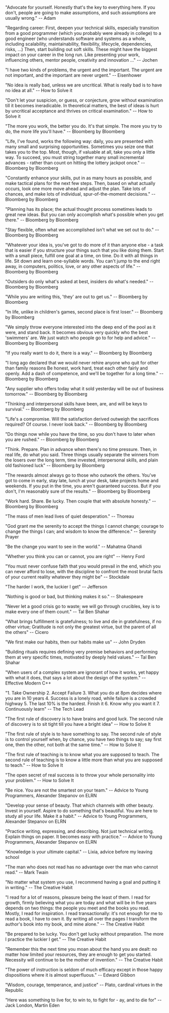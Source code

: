 "Advocate for yourself. Honestly that's the key to everything here. If you don't, people are going to make assumptions, and such assumptions are usually wrong."
-- Adam

"Regarding career: First, deepen your technical skills, especially transition from a good programmer (which you probably were already in college) to a good engineer (who understands software and systems as a whole, including scalability, maintainability, flexibility, lifecycle, dependencies, risks, ...)
Then, start building out soft skills. These might have the biggest impact on your career in the long run. Like presenting your work, influencing others, mentor people, creativity and innovation ..."
-- Jochen

"I have two kinds of problems, the urgent and the important. The urgent are not important, and the important are never urgent." -- Eisenhower

"No idea is really bad, unless we are uncritical. What is really bad is to have no idea at all."
-- How to Solve it

"Don't let your suspicion, or guess, or conjecture, grow without examination till it becomes ineradicable.
In theoretical matters, the best of ideas is hurt by uncritical acceptance and thrives on critical examination."
-- How to Solve it

"The more you work, the better you do. It's that simple.
The more you try to do, the more life you'll have."
-- Bloomberg by Bloomberg

"Life, I've found, works the following way: daily, you are presented with many small and surprising opportunities. Sometimes you seize one that takes you to the top. Most, though, if valuable at all, take you only a little way. To succeed, you must string together many small incremental advances - rather than count on hitting the lottery jackpot once."
-- Bloomberg by Bloomberg

"Constantly enhance your skills, put in as many hours as possible, and make tactical plans for the next few steps. Then, based on what actually occurs, look one more move ahead and adjust the plan. Take lots of chances, and make lots of individual, spur-of-the-moment decisions."
-- Bloomberg by Bloomberg

"Planning has its place; the actual thought process sometimes leads to great new ideas. But you can only accomplish what's possible when you get there."
-- Bloomberg by Bloomberg

"Stay flexible, often what we accomplished isn't what we set out to do."
-- Bloomberg by Bloomberg

"Whatever your idea is, you've got to do more of it than anyone else - a task that is easier if you structure your things such that you like doing them.
Start with a small piece, fulfill one goal at a time, on time. Do it with all things in life. Sit down and learn one-syllable words. You can't jump to the end right away, in computers, politics, love, or any other aspects of life."
-- Bloomberg by Bloomberg

"Outsiders do only what's asked at best, insiders do what's needed."
-- Bloomberg by Bloomberg

"While you are writing this, 'they' are out to get us."
-- Bloomberg by Bloomberg

"In life, unlike in children's games, second place is first loser."
-- Bloomberg by Bloomberg

"We simply throw everyone interested into the deep end of the pool as it were, and stand back. It becomes obvious very quickly who the best 'swimmers' are. We just watch who people go to for help and advice."
-- Bloomberg by Bloomberg

"If you really want to do it, there is a way."
-- Bloomberg by Bloomberg

"I long ago declared that we would never rehire anyone who quit for other than family reasons
Be honest, work hard, treat each other fairly and openly. Add a dash of competence, and we'll be together for a long time."
-- Bloomberg by Bloomberg

"Any supplier who offers today what it sold yesterday will be out of business tomorrow."
-- Bloomberg by Bloomberg

"Thinking and interpersonal skills have been, are, and will be keys to survival."
-- Bloomberg by Bloomberg

"Life's a compromise. Will the satisfaction derived outweigh the sacrifices required? Of course. I never look back."
-- Bloomberg by Bloomberg

"Do things now while you have the time, so you don't have to later when you are rushed."
-- Bloomberg by Bloomberg

"Think. Prepare. Plan in advance when there's no time pressure. Then, in real life, do what you said.
Three things usually separate the winners from the losers over the long term, time invested, interpersonal skills, and plain old fashioned luck"
-- Bloomberg by Bloomberg

"The rewards almost always go to those who outwork the others. You've got to come in early, stay late, lunch at your desk, take projects home and weekends. If you put in the time, you aren't guaranteed success. But if you don't, I'm reasonably sure of the results."
-- Bloomberg by Bloomberg

"Work hard. Share. Be lucky. Then couple that with absolute honesty."
-- Bloomberg by Bloomberg

"The mass of men lead lives of quiet desperation."
-- Thoreau

"God grant me the serenity
to accept the things I cannot change; 
courage to change the things I can; 
and wisdom to know the difference."
-- Serenity Prayer

"Be the change you want to see in the world."
-- Mahatma Ghandi

"Whether you think you can or cannot, you are right"
-- Henry Ford

"You must never confuse faith that you would prevail in the end, which you can never afford to lose, with the discipline to confront the most brutal facts of your current reality whatever they might be"
-- Stockdale

"The harder I work, the luckier I get"
-- Jefferson

"Nothing is good or bad, but thinking makes it so."
-- Shakespeare

"Never let a good crisis go to waste; we will go through crucibles, key is to make every one of them count."
-- Tal Ben Shahar

"What brings fulfillment is gratefulness; to live and die in gratefulness, if no other virtue; Gratitude is not only the greatest virtue, but the parent of all the others"
-- Cicero

"We first make our habits, then our habits make us"
-- John Dryden

"Building rituals requires defining very premise behaviors and performing them at very specific times, motivated by deeply held values."
-- Tal Ben Shahar

"When users of a complex system are ignorant of how it works, yet happy with what it does, that says a lot about the design of the system."
-- Effective Modern C++

"1. Take Ownership
2. Accept Failure
3. What you do at 8pm decides where you are in 10 years
4. Success is a lonely road, while failure is a crowded highway
5. The last 10% is the hardest. Finish it
6. Know why you want it
7. Continuously learn﻿"
-- The Tech Lead

"The first rule of discovery is to have brains and good luck. The second rule of discovery is to sit tight till you have a bright idea"
-- How to Solve It

"The first rule of style is to have something to say. The second rule of style is to control yourself when, by chance, you have two things to say; say first one, then the other, not both at the same time."
-- How to Solve It

"The first rule of teaching is to know what you are supposed to teach. The second rule of teaching is to know a little more than what you are supposed to teach."
-- How to Solve It

"The open secret of real success is to throw your whole personality into your problem."
-- How to Solve It

"Be nice. You are not the smartest on your team."
-- Advice to Young Programmers, Alexander Stepanov on ELRN

"Develop your sense of beauty. That which channels with other beauty. Invest in yourself. Aspire to do something that's beautiful. You are here to study all your life. Make it a habit."
-- Advice to Young Programmers, Alexander Stepanov on ELRN

"Practice writing, expressing, and describing. Not just technical writing. Explain things on paper. It becomes easy with practice."
-- Advice to Young Programmers, Alexander Stepanov on ELRN

"Knowledge is your ultimate capital."
-- Lixia, advice before my leaving school

"The man who does not read has no advantage over the man who cannot read."
-- Mark Twain

"No matter what system you use, I recommend having a goal and putting it in writing."
-- The Creative Habit

"I read for a lot of reasons, pleasure being the least of them. I read for growth, firmly believing what you are today and what will be in five years depends on two things: the people you meet and the books you read.
Mostly, I read for inspiration.
I read transactionally: it's not enough for me to read a book, I have to own it. By writing all over the pages I transform the author's book into my book, and mine alone."
-- The Creative Habit

"Be prepared to be lucky. You don't get lucky without preparation.
The more I practice the luckier I get."
-- The Creative Habit

"Remember this the next time you moan about the hand you are dealt: no matter how limited your resources, they are enough to get you started.
Necessity will continue to be the mother of invention."
-- The Creative Habit

"The power of instruction is seldom of much efficacy except in those happy dispositions where it is almost superfluous."
-- Edward Gibbon

"Wisdom, courage, temperance, and justice"
-- Plato, cardinal virtues in the Republic

"Here was something to live for, to win to, to fight for - ay, and to die for"
-- Jack London, Martin Eden



